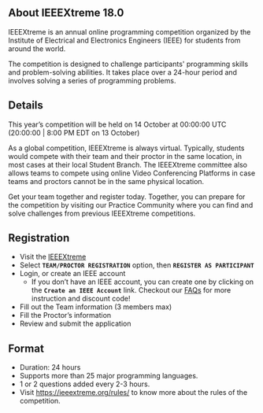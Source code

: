 ## About IEEEXtreme 18.0
IEEEXtreme is an annual online programming competition organized by the Institute of Electrical and Electronics Engineers (IEEE) for students from around the world.

The competition is designed to challenge participants' programming skills and problem-solving abilities. It takes place over a 24-hour period and involves solving a series of programming problems.

## Details
This year’s competition will be held on 14 October at 00:00:00 UTC (20:00:00 | 8:00 PM EDT on 13 October)

As a global competition, IEEEXtreme is always virtual. Typically, students would compete with their team and their proctor in the same location, in most cases at their local Student Branch. The IEEEXtreme committee also allows teams to compete using online Video Conferencing Platforms in case teams and proctors cannot be in the same physical location.

Get your team together and register today. Together, you can prepare for the competition by visiting our Practice Community where you can find and solve challenges from previous IEEEXtreme competitions.

## Registration
- Visit the [IEEEXtreme](https://ieeextreme.org)
- Select **`TEAM/PROCTOR REGISTRATION`** option, then **`REGISTER AS PARTICIPANT`**
- Login, or create an IEEE account
  - If you don’t have an IEEE account, you can create one by clicking on the **`Create an IEEE Account`** link. Checkout our [FAQs](/faq) for more instruction and discount code!
- Fill out the Team information (3 members max)
- Fill the Proctor’s information
- Review and submit the application

## Format
- Duration: 24 hours
- Supports more than 25 major programming languages.
- 1 or 2 questions added every 2-3 hours.
- Visit https://ieeextreme.org/rules/ to know more about the rules of the competition.
